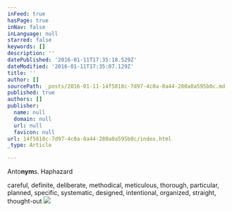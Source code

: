 ```yaml
---
inFeed: true
hasPage: true
inNav: false
inLanguage: null
starred: false
keywords: []
description: ''
datePublished: '2016-01-11T17:35:18.529Z'
dateModified: '2016-01-11T17:35:07.129Z'
title: ''
author: []
sourcePath: _posts/2016-01-11-14f5818c-7d97-4c0a-8a44-280a0a595b0c.md
published: true
authors: []
publisher:
  name: null
  domain: null
  url: null
  favicon: null
url: 14f5818c-7d97-4c0a-8a44-280a0a595b0c/index.html
_type: Article

---
```

Anto**nym**s. Haphazard

careful, definite, deliberate, methodical, meticulous, thorough, particular, planned, specific, systematic, designed, intentional, organized, straight, thought-out
![](https://the-grid-user-content.s3-us-west-2.amazonaws.com/20854f64-b2c3-43bc-b88a-64920b107cf9.jpg)